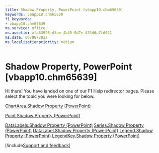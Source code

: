 ```yaml
---
title: Shadow Property, PowerPoint [vbapp10.chm65639]
keywords: vbapp10.chm65639
f1_keywords:
- vbapp10.chm65639
ms.service: office
ms.assetid: afa33928-d3ae-4b45-8d7e-433d6a7fd941
ms.date: 06/08/2017
ms.localizationpriority: medium
---
```



# Shadow Property, PowerPoint [vbapp10.chm65639]

Hi there! You have landed on one of our F1 Help redirector pages. Please select the topic you were looking for below.

[ChartArea.Shadow Property (PowerPoint)](https://msdn.microsoft.com/library/03f26807-98c4-4436-5fd7-1dba91f9aec6%28Office.15%29.aspx)

[Point.Shadow Property (PowerPoint)](https://msdn.microsoft.com/library/c3b60bbe-55a1-5ef0-1379-20e859007861%28Office.15%29.aspx)

[DataLabels.Shadow Property (PowerPoint)](https://msdn.microsoft.com/library/263e247d-1c60-399a-b6e6-2a8c716bc098%28Office.15%29.aspx)
[Series.Shadow Property (PowerPoint)](https://msdn.microsoft.com/library/4b530abf-5966-89eb-3ab2-5dbe4c1f2adf%28Office.15%29.aspx)
[DataLabel.Shadow Property (PowerPoint)](https://msdn.microsoft.com/library/cb3eb19f-a70a-000d-4853-9fea12a5d1ed%28Office.15%29.aspx)
[Legend.Shadow Property (PowerPoint)](https://msdn.microsoft.com/library/c5e7a1f8-7888-7b08-59c8-af9d7da45b19%28Office.15%29.aspx)
[LegendKey.Shadow Property (PowerPoint)](https://msdn.microsoft.com/library/67153c37-8b97-56c8-7ea6-cd90e1dd51cc%28Office.15%29.aspx)

[!include[Support and feedback](~/includes/feedback-boilerplate.md)]